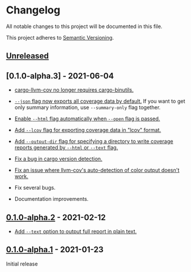 # Changelog

All notable changes to this project will be documented in this file.

This project adheres to [Semantic Versioning](https://semver.org).

<!--
Note: In this file, do not use the hard wrap in the middle of a sentence for compatibility with GitHub comment style markdown rendering.
-->

## [Unreleased]

## [0.1.0-alpha.3] - 2021-06-04

- [cargo-llvm-cov no longer requires cargo-binutils.](https://github.com/taiki-e/cargo-llvm-cov/pull/11)

- [`--json` flag now exports all coverage data by default.](https://github.com/taiki-e/cargo-llvm-cov/pull/9) If you want to get only summary information, use `--summary-only` flag together.

- [Enable `--html` flag automatically when `--open` flag is passed.](https://github.com/taiki-e/cargo-llvm-cov/pull/5)

- [Add `--lcov` flag for exporting coverage data in "lcov" format.](https://github.com/taiki-e/cargo-llvm-cov/pull/9)

- [Add `--output-dir` flag for specifying a directory to write coverage reports generated by `--html` or `--text` flag.](https://github.com/taiki-e/cargo-llvm-cov/pull/9)

- [Fix a bug in cargo version detection.](https://github.com/taiki-e/cargo-llvm-cov/pull/7)

- [Fix an issue where llvm-cov's auto-detection of color output doesn't work.](https://github.com/taiki-e/cargo-llvm-cov/pull/11)

- Fix several bugs.

- Documentation improvements.

## [0.1.0-alpha.2] - 2021-02-12

- [Add `--text` option to output full report in plain text.](https://github.com/taiki-e/cargo-llvm-cov/pull/3)

## [0.1.0-alpha.1] - 2021-01-23

Initial release

[Unreleased]: https://github.com/taiki-e/cargo-llvm-cov/compare/v0.1.0-alpha.3...HEAD
[0.1.0-alpha.2]: https://github.com/taiki-e/cargo-llvm-cov/compare/v0.1.0-alpha.2...v0.1.0-alpha.3
[0.1.0-alpha.2]: https://github.com/taiki-e/cargo-llvm-cov/compare/v0.1.0-alpha.1...v0.1.0-alpha.2
[0.1.0-alpha.1]: https://github.com/taiki-e/cargo-llvm-cov/releases/tag/v0.1.0-alpha.1
